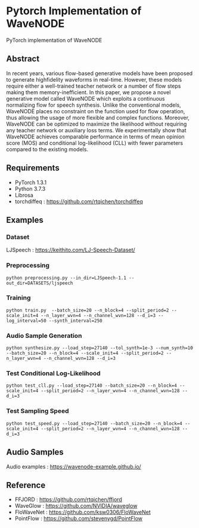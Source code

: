 # Pytorch Implementation of WaveNODE

PyTorch implementation of WaveNODE

## Abstract
In recent years, various flow-based generative
models have been proposed to generate highfidelity waveforms in real-time. However, these
models require either a well-trained teacher network or a number of flow steps making them
memory-inefficient. In this paper, we propose
a novel generative model called WaveNODE
which exploits a continuous normalizing flow for
speech synthesis. Unlike the conventional models,
WaveNODE places no constraint on the function
used for flow operation, thus allowing the usage
of more flexible and complex functions. Moreover, WaveNODE can be optimized to maximize
the likelihood without requiring any teacher network or auxiliary loss terms. We experimentally
show that WaveNODE achieves comparable performance in terms of mean opinion score (MOS)
and conditional log-likelihood (CLL) with fewer
parameters compared to the existing models.

## Requirements

- PyTorch 1.3.1
- Python 3.7.3
- Librosa
- torchdiffeq : https://github.com/rtqichen/torchdiffeq

## Examples

### Dataset

LJSpeech : https://keithito.com/LJ-Speech-Dataset/

### Preprocessing

`python preprocessing.py --in_dir=LJSpeech-1.1 --out_dir=DATASETS/ljspeech`

### Training

`python train.py  --batch_size=20 --n_block=4 --split_period=2 --scale_init=4 --n_layer_wvn=4 --n_channel_wvn=128 --d_i=3 --log_interval=50 --synth_interval=250`

### Audio Sample Generation

`python synthesize.py --load_step=27140 --tol_synth=1e-3 --num_synth=10 --batch_size=20 --n_block=4 --scale_init=4 --split_period=2 --n_layer_wvn=4 --n_channel_wvn=128 --d_i=3`

### Test Conditional Log-Likelihood

`python test_cll.py --load_step=27140 --batch_size=20 --n_block=4 --scale_init=4 --split_period=2 --n_layer_wvn=4 --n_channel_wvn=128 --d_i=3`

### Test Sampling Speed

`python test_speed.py --load_step=27140 --batch_size=20 --n_block=4 --scale_init=4 --split_period=2 --n_layer_wvn=4 --n_channel_wvn=128 --d_i=3`

## Audio Samples

Audio examples : https://wavenode-example.github.io/

## Reference

- FFJORD : https://github.com/rtqichen/ffjord
- WaveGlow : https://github.com/NVIDIA/waveglow
- FloWaveNet : https://github.com/ksw0306/FloWaveNet
- PointFlow : https://github.com/stevenygd/PointFlow